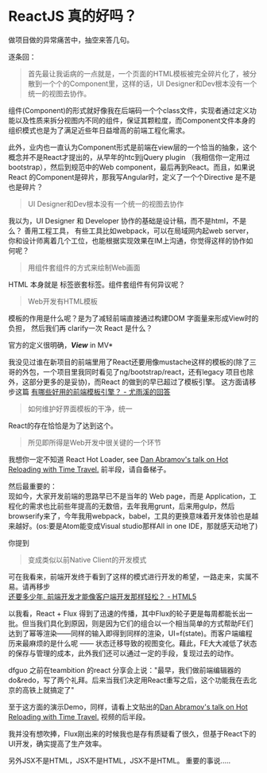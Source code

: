 # ReactJS 真的好吗？

做项目做的异常痛苦中，抽空来答几句。  

逐条回：  

> 首先最让我诟病的一点就是，一个页面的HTML模板被完全碎片化了，被分散到一个个的Component里，这样的话，UI Designer和Dev根本没有一个统一的视图去协作。

组件(Component)的形式就好像我在后端码一个个class文件，实现者通过定义功能以及性质来拆分视图内不同的组件，保证其颗粒度，而Component文件本身的组织模式也是为了满足近些年日益增高的前端工程化需求。  

此外，业内也一直认为Component形式是前端在view层的一个恰当的抽象，这个概念并不是React才提出的，从早年的htc到jQuery plugin （我相信你一定用过bootstrap），然后到规范中的Web component，最后再到React。而且，如果说React 的Component是碎片，那我写Angular时，定义了一个个Directive 是不是也是碎片？  

> UI Designer和Dev根本没有一个统一的视图去协作

我以为，UI Designer 和 Developer 协作的基础是设计稿，而不是html，不是么？ 善用工程工具， 有些工具比如webpack，可以在局域网内起web server，你和设计师离着几个工位，也能根据实现效果在IM上沟通，你觉得这样的协作如何呢？  

> 用组件套组件的方式来绘制Web画面

HTML 本身就是 标签嵌套标签。组件套组件有何异议呢？  

> Web开发有HTML模板

模板的作用是什么呢？是为了减轻前端直接通过构建DOM 字面量来形成View时的负担， 然后我们再 clarify一次 React 是什么？  

官方的定义很明确，**_View_** in MV*  

我没见过谁在新项目的前端里用了React还要用像mustache这样的模板的(除了三哥的外包，一个项目里我同时看见了ng/bootstrap/react，还有legacy 项目也除外，这部分更多的是妥协)，而React 的做到的早已超过了模板引擎。 这方面请移步这篇 [有哪些好用的前端模板引擎？ - 尤雨溪的回答](http://www.zhihu.com/question/32524504/answer/55812327)  

> 如何维护好界面模板的干净，统一

React的存在恰恰是为了达到这个。  

> 所见即所得是Web开发中很关键的一个环节

我想你一定不知道 React Hot Loader, see [Dan Abramov's talk on Hot Reloading with Time Travel.](https://www.youtube.com/watch?v=xsSnOQynTHs) 前半段，请自备梯子。  

然后最重要的：  
现如今，大家开发前端的思路早已不是当年的 Web page，而是 Application，工程化的需求也比前些年提高的无数倍，去年我用grunt，后来用gulp，然后browserify来了，今年我用webpack，babel，工具的更换意味着开发体验也是越来越好。(os:要是Atom能变成Visual studio那样All in one IDE，那就感天动地了)  

你提到  

> 变成类似以前Native Client的开发模式

可在我看来，前端开发终于看到了这样的模式进行开发的希望，一路走来，实属不易。请再移步  
[还要多少年, 前端开发才能像客户端开发那样轻松？ - HTML5](http://www.zhihu.com/question/22426434)  

以我看，React + Flux 得到了迅速的传播，其中Flux的轮子更是每周都能长出一批。但当我们具化到原因，则是因为它们的组合以一个相当简单的方式帮助FE们达到了幂等渲染——同样的输入即得到同样的渲染，UI=f(state)。而客户端编程历来最麻烦的是什么呢 —— 状态迁移导致的视图变化。藉此，FE大大减低了状态的保存与管理的成本，此外我们还可以通过一定的手段，复现过去的动作。  

dfguo 之前在teambition 的react 分享会上说："最早，我们做前端编辑器的do&redo，写了两个礼拜。后来当我们决定用React重写之后，这个功能我在去北京的高铁上就搞定了"  

至于这方面的演示Demo，同样，请看上文贴出的[Dan Abramov's talk on Hot Reloading with Time Travel.](https://www.youtube.com/watch?v=xsSnOQynTHs) 视频的后半段。  

我并没有想吹捧，Flux刚出来的时候我也是存有质疑看了很久，但基于React下的UI开发，确实提高了生产效率。  

另外JSX不是HTML，JSX不是HTML，JSX不是HTML。 重要的事说.....